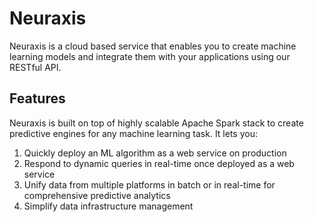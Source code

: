 # Neuraxis
Neuraxis is a cloud based service that enables you to create machine learning models and integrate them with your applications using our RESTful API.

## Features

Neuraxis is built on top of highly scalable Apache Spark stack to create predictive engines for any machine learning task. It lets you:

1. Quickly deploy an ML algorithm as a web service on production
2. Respond to dynamic queries in real-time once deployed as a web service
3. Unify data from multiple platforms in batch or in real-time for comprehensive predictive analytics
4. Simplify data infrastructure management